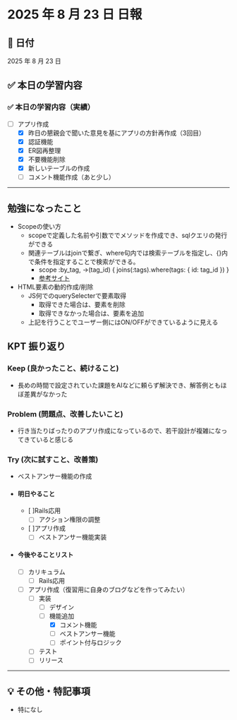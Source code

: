 # 2025 年 8 月 23 日 日報

## 📅 日付

2025 年 8 月 23 日

## ✅ 本日の学習内容
  ### ✅ 本日の学習内容（実績）
- [ ] アプリ作成
  - [x] 昨日の懇親会で聞いた意見を基にアプリの方針再作成（3回目）
  - [x] 認証機能
  - [x] ER図再整理
  - [x] 不要機能削除
  - [x] 新しいテーブルの作成
  - [ ] コメント機能作成（あと少し）
---

## 勉強になったこと
- Scopeの使い方
  - scopeで定義した名前や引数ででメソッドを作成でき、sqlクエリの発行ができる
  - 関連テーブルはjoinで繋ぎ、where句内では検索テーブルを指定し、{}内で条件を指定することで検索ができる。
    - scope :by_tag, ->(tag_id) { joins(:tags).where(tags: { id: tag_id }) }
    - [参考サイト](https://railsguides.jp/active_record_querying.html#%E8%A4%87%E6%95%B0%E3%81%AE%E3%82%AA%E3%83%96%E3%82%B8%E3%82%A7%E3%82%AF%E3%83%88%E3%82%92%E3%83%90%E3%83%83%E3%83%81%E3%81%A7%E5%8F%96%E3%82%8A%E5%87%BA%E3%81%99)
- HTML要素の動的作成/削除
  - JS何でのquerySelecterで要素取得
    - 取得できた場合は、要素を削除
    - 取得できなかった場合は、要素を追加
  - 上記を行うことでユーザー側にはON/OFFができているように見える

## KPT 振り返り

### Keep (良かったこと、続けること)

- 長めの時間で設定されていた課題をAIなどに頼らず解決でき、解答例ともほぼ差異がなかった

### Problem (問題点、改善したいこと)

- 行き当たりばったりのアプリ作成になっているので、若干設計が複雑になってきていると感じる


### Try (次に試すこと、改善策)

- ベストアンサー機能の作成

- #### 明日やること
  - [ ]Rails応用
    - [ ] アクション権限の調整
  - [ ]アプリ作成
    - [ ] ベストアンサー機能実装

- #### 今後やることリスト
  - [ ] カリキュラム
    - [ ] Rails応用
  - [ ] アプリ作成（復習用に自身のブログなどを作ってみたい）
    - [ ] 実装
      - [ ] デザイン
      - [ ] 機能追加
        - [x] コメント機能
        - [ ] ベストアンサー機能
        - [ ] ポイント付与ロジック
    - [ ] テスト
    - [ ] リリース
---

## 💡 その他・特記事項

- 特になし
